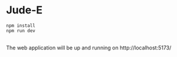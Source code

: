 # Jude-E
```{bash}
npm install
npm run dev
```
<br/>
The web application will be up and running on http://localhost:5173/

